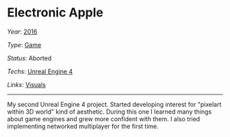 # Electronic Apple
*Year*: [2016](../Timeline/2016.md)

*Type*: [Game](./Games.md)

*Status*: Aborted

*Techs*: [Unreal Engine 4](../Techs/UnrealEngine.md)

*Links*: [Visuals](https://anicetngrt.itch.io/electronic-apple)

---

My second Unreal Engine 4 project. Started developing interest for "pixelart within 3D world" kind of aesthetic. During this one I learned many things about game engines and grew more confident with them. I also tried implementing networked multiplayer for the first time.